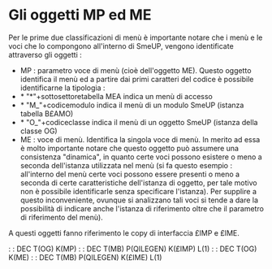 # Gli oggetti MP ed ME

Per le prime due classificazioni di menù è importante notare che i menù e le voci che lo compongono all'interno di SmeUP, vengono identificate attraverso gli oggetti : 
-  MP :  parametro voce di menù (cioè dell'oggetto ME). Questo oggetto identifica il menù ed a partire dai primi caratteri del codice è possibile identificarne la tipologia : 
- \* "\*"+sottosettoretabella MEA indica un menù di accesso
- \* "M_"+codicemodulo indica il menù di un modulo SmeUP (istanza tabella B£AMO)
- \* "O_"+codiceclasse indica il menù di un oggetto SmeUP (istanza della classe OG)
-  ME :  voce di menù. Identifica la singola voce di menù. In merito ad essa è molto importante notare che questo oggetto può assumere una consistenza "dinamica", in quanto certe voci possono esistere o meno a seconda dell'istanza utilizzata nel menù (si fa questo esempio :  all'interno del menù certe voci possono essere presenti o meno a seconda di certe caratteristiche dell'istanza di oggetto, per tale motivo non è possibile identificarle senza specificare l'istanza). Per supplire a questo inconveniente, ovunque si analizzano tali voci si tende a dare la possibilità di indicare anche l'istanza di riferimento oltre che il parametro di riferimento del menù).

A questi oggetti fanno riferimento le copy di interfaccia £IMP e £IME.

 :  : DEC T(OG) K(MP)
 :  : DEC T(MB) P(QILEGEN) K(£IMP) L(1)
 :  : DEC T(OG) K(ME)
 :  : DEC T(MB) P(QILEGEN) K(£IME) L(1)
